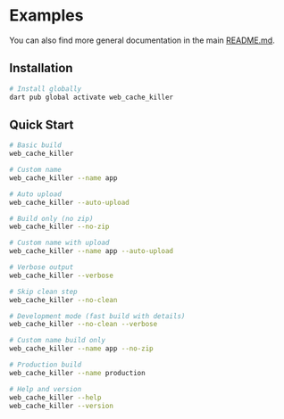 # Examples

You can also find more general documentation in the main [README.md](../README.md).

## Installation

```bash
# Install globally
dart pub global activate web_cache_killer
```

## Quick Start

```bash
# Basic build
web_cache_killer

# Custom name
web_cache_killer --name app

# Auto upload
web_cache_killer --auto-upload

# Build only (no zip)
web_cache_killer --no-zip

# Custom name with upload
web_cache_killer --name app --auto-upload

# Verbose output
web_cache_killer --verbose

# Skip clean step
web_cache_killer --no-clean

# Development mode (fast build with details)
web_cache_killer --no-clean --verbose

# Custom name build only
web_cache_killer --name app --no-zip

# Production build
web_cache_killer --name production

# Help and version
web_cache_killer --help
web_cache_killer --version
```